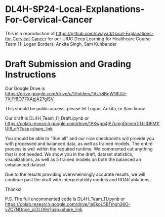 # DL4H-SP24-Local-Explanations-For-Cervical-Cancer
This is a reproduction of https://github.com/cwayad/Local-Explanations-for-Cervical-Cancer for our UIUC Deep Learning for Healthcare Course
Team 11: Logan Borders, Ankita Singh, Sam Kuhbander

# Draft Submission and Grading Instructions
Our Google Drive is https://drive.google.com/drive/u/1/folders/1AUr8BgW16UU-7XjFf8O77XAgjA27gISV

This should be public access, please let Logan, Ankita, or Sam know.

Our draft is DL4H_Team_11_Draft.ipynb or https://colab.research.google.com/drive/1PKwgo4jP7umgGmnmTrUsIDFM1fUI6_qY?usp=share_link

You should be able to "Run all" and our nice checkpoints will provide you with processed and balanced data, as well as trained models. The entire process is well within the required runtime. We commented out anything that is not needed.
We show you in the draft, dataset statistics, visualizations, as well as 5 trained models on both the balanced an unbalanced dataset.

Due to the results providing overwhelmingly accurate results, we will continue past the draft with interpretability models and ROAR ablations.

Thanks!


P.S. The full uncommented code is DL4H_Team_11.ipynb or https://colab.research.google.com/drive/1eEkoL5BTmgh36O-vZC7NDnce_oiDLO9n?usp=share_link








